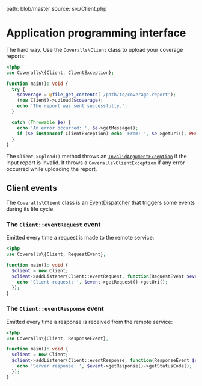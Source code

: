 path: blob/master
source: src/Client.php

# Application programming interface
The hard way. Use the `Coveralls\Client` class to upload your coverage reports:

```php
<?php
use Coveralls\{Client, ClientException};

function main(): void {
  try {
    $coverage = @file_get_contents('/path/to/coverage.report');
    (new Client)->upload($coverage);
    echo 'The report was sent successfully.';
  }

  catch (Throwable $e) {
    echo 'An error occurred: ', $e->getMessage();
    if ($e instanceof ClientException) echo 'From: ', $e->getUri(), PHP_EOL;
  }
}
```

The `Client->upload()` method throws an [`InvalidArgumentException`](https://www.php.net/manual/en/class.invalidargumentexception.php)
if the input report is invalid. It throws a `Coveralls\ClientException` if any error occurred while uploading the report.

## Client events
The `Coveralls\Client` class is an [EventDispatcher](https://symfony.com/doc/current/components/event_dispatcher.html) that triggers some events during its life cycle.

### The `Client::eventRequest` event
Emitted every time a request is made to the remote service:

```php
<?php
use Coveralls\{Client, RequestEvent};

function main(): void {
  $client = new Client;
  $client->addListener(Client::eventRequest, function(RequestEvent $event) {
    echo 'Client request: ', $event->getRequest()->getUri();
  });
}
```

### The `Client::eventResponse` event
Emitted every time a response is received from the remote service:

```php
<?php
use Coveralls\{Client, ResponseEvent};

function main(): void {
  $client = new Client;
  $client->addListener(Client::eventResponse, function(ResponseEvent $event) {
    echo 'Server response: ', $event->getResponse()->getStatusCode();
  });
}
```
